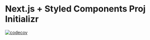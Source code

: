 # Next.js + Styled Components Proj Initializr

[![codecov](https://codecov.io/gh/GuilhermeEsdras/next-styled-boilerplate/branch/main/graph/badge.svg?token=JL99XRC51S)](https://codecov.io/gh/GuilhermeEsdras/next-styled-boilerplate)